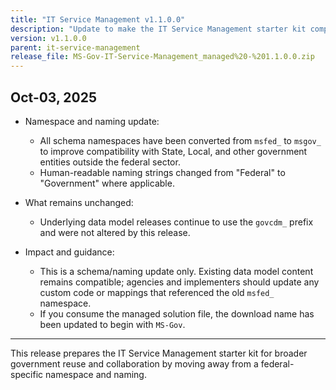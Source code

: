 ```yaml
---
title: "IT Service Management v1.1.0.0"
description: "Update to make the IT Service Management starter kit compatible outside the federal namespace: schema prefixes changed from msfed_ to msgov_ and naming updated from 'Federal' to 'Government'. Underlying data model releases remain govcdm_."
version: v1.1.0.0
parent: it-service-management
release_file: MS-Gov-IT-Service-Management_managed%20-%201.1.0.0.zip
---
```


## Oct-03, 2025

* Namespace and naming update:
  - All schema namespaces have been converted from `msfed_` to `msgov_` to improve compatibility with State, Local, and other government entities outside the federal sector.
  - Human-readable naming strings changed from "Federal" to "Government" where applicable.

* What remains unchanged:
  - Underlying data model releases continue to use the `govcdm_` prefix and were not altered by this release.

* Impact and guidance:
  - This is a schema/naming update only. Existing data model content remains compatible; agencies and implementers should update any custom code or mappings that referenced the old `msfed_` namespace.
  - If you consume the managed solution file, the download name has been updated to begin with `MS-Gov`.

---

This release prepares the IT Service Management starter kit for broader government reuse and collaboration by moving away from a federal-specific namespace and naming.

